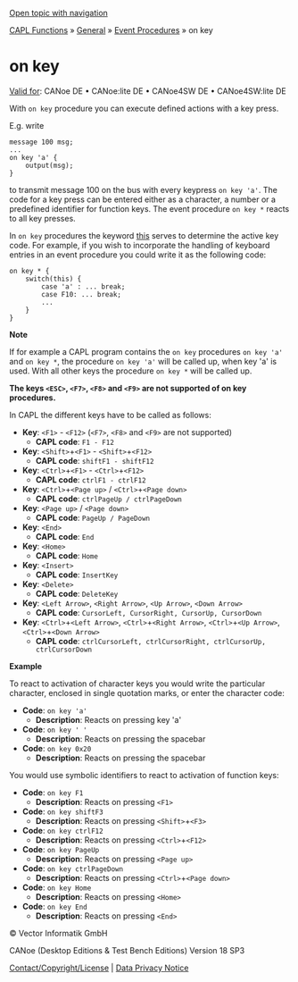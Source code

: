 [Open topic with navigation](../../../../../CANoeDEFamily.htm#Topics/CAPLFunctions/Other/EventProcedures/CAPLfunctionOnKey.md)

[CAPL Functions](../../CAPLfunctions.md) » [General](../CAPLGeneralStartPage.md) » [Event Procedures](../CAPLfunctionsEventProceduresOverview.md) » on key

# on key

[Valid for](../../../Shared/FeatureAvailability.md): CANoe DE • CANoe:lite DE • CANoe4SW DE • CANoe4SW:lite DE

With `on key` procedure you can execute defined actions with a key press.

E.g. write

```
message 100 msg;
...
on key 'a' {
    output(msg);
}
```

to transmit message 100 on the bus with every keypress `on key 'a'`. The code for a key press can be entered either as a character, a number or a predefined identifier for function keys. The event procedure `on key *` reacts to all key presses.

In `on key` procedures the keyword [this](CAPLfunctionKeywordThis.md) serves to determine the active key code. For example, if you wish to incorporate the handling of keyboard entries in an event procedure you could write it as the following code:

```
on key * {
    switch(this) {
        case 'a' : ... break;
        case F10: ... break;
        ...
    }
}
```

**Note**

If for example a CAPL program contains the `on key` procedures `on key 'a'` and `on key *`, the procedure `on key 'a'` will be called up, when key 'a' is used. With all other keys the procedure `on key *` will be called up.

**The keys `<ESC>`, `<F7>`, `<F8>` and `<F9>` are not supported of on key procedures.**

In CAPL the different keys have to be called as follows:

- **Key**: `<F1>` - `<F12>` (`<F7>`, `<F8>` and `<F9>` are not supported)
  - **CAPL code**: `F1 - F12`
- **Key**: `<Shift>`+`<F1>` - `<Shift>`+`<F12>`
  - **CAPL code**: `shiftF1 - shiftF12`
- **Key**: `<Ctrl>`+`<F1>` - `<Ctrl>`+`<F12>`
  - **CAPL code**: `ctrlF1 - ctrlF12`
- **Key**: `<Ctrl>`+`<Page up>` / `<Ctrl>`+`<Page down>`
  - **CAPL code**: `ctrlPageUp / ctrlPageDown`
- **Key**: `<Page up>` / `<Page down>`
  - **CAPL code**: `PageUp / PageDown`
- **Key**: `<End>`
  - **CAPL code**: `End`
- **Key**: `<Home>`
  - **CAPL code**: `Home`
- **Key**: `<Insert>`
  - **CAPL code**: `InsertKey`
- **Key**: `<Delete>`
  - **CAPL code**: `DeleteKey`
- **Key**: `<Left Arrow>`, `<Right Arrow>`, `<Up Arrow>`, `<Down Arrow>`
  - **CAPL code**: `CursorLeft, CursorRight, CursorUp, CursorDown`
- **Key**: `<Ctrl>`+`<Left Arrow>`, `<Ctrl>`+`<Right Arrow>`, `<Ctrl>`+`<Up Arrow>`, `<Ctrl>`+`<Down Arrow>`
  - **CAPL code**: `ctrlCursorLeft, ctrlCursorRight, ctrlCursorUp, ctrlCursorDown`

**Example**

To react to activation of character keys you would write the particular character, enclosed in single quotation marks, or enter the character code:

- **Code**: `on key 'a'`
  - **Description**: Reacts on pressing key 'a'
- **Code**: `on key ' '`
  - **Description**: Reacts on pressing the spacebar
- **Code**: `on key 0x20`
  - **Description**: Reacts on pressing the spacebar

You would use symbolic identifiers to react to activation of function keys:

- **Code**: `on key F1`
  - **Description**: Reacts on pressing `<F1>`
- **Code**: `on key shiftF3`
  - **Description**: Reacts on pressing `<Shift>`+`<F3>`
- **Code**: `on key ctrlF12`
  - **Description**: Reacts on pressing `<Ctrl>`+`<F12>`
- **Code**: `on key PageUp`
  - **Description**: Reacts on pressing `<Page up>`
- **Code**: `on key ctrlPageDown`
  - **Description**: Reacts on pressing `<Ctrl>`+`<Page down>`
- **Code**: `on key Home`
  - **Description**: Reacts on pressing `<Home>`
- **Code**: `on key End`
  - **Description**: Reacts on pressing `<End>`

© Vector Informatik GmbH

CANoe (Desktop Editions & Test Bench Editions) Version 18 SP3

[Contact/Copyright/License](../../../Shared/ContactCopyrightLicense.md) | [Data Privacy Notice](https://www.vector.com/int/en/company/get-info/privacy-policy/)
